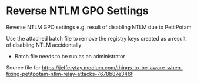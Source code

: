 # Reverse NTLM GPO Settings
Reverse NTLM GPO settings e.g. result of disabling NTLM due to PetitPotam 

Use the attached batch file to remove the registry keys created as a result of disabling NTLM accidentally
* Batch file needs to be run as an administrator

Source file for https://jefferytay.medium.com/things-to-be-aware-when-fixing-petitpotam-ntlm-relay-attacks-7678b87e346f
